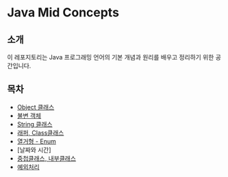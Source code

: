 # Java Mid Concepts

## 소개

이 레포지토리는 Java 프로그래밍 언어의 기본 개념과 원리를 배우고 정리하기 위한 공간입니다.

## 목차

- [Object 클래스](https://github.com/paperdoll96/JavaMid/tree/main/src/lang/object)
- [불변 객체](https://github.com/paperdoll96/JavaMid/tree/main/src/lang/object/immutable)
- [String 클래스](https://github.com/paperdoll96/JavaMid/tree/main/src/lang/string)
- [래퍼, Class클래스](https://github.com/paperdoll96/JavaMid/tree/main/src/lang/wrapper)
- [열거형 - Enum](https://github.com/paperdoll96/JavaMid/tree/main/src/enumeration)
- [날짜와 시간]
- [중첩클래스, 내부클래스](https://github.com/paperdoll96/JavaMid/tree/main/src/nested)
- [예외처리](https://github.com/paperdoll96/JavaMid/tree/main/src/exception)
